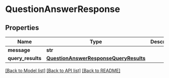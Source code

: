 # QuestionAnswerResponse

## Properties
Name | Type | Description | Notes
------------ | ------------- | ------------- | -------------
**message** | **str** |  | [optional] 
**query_results** | [**QuestionAnswerResponseQueryResults**](QuestionAnswerResponseQueryResults.md) |  | [optional] 

[[Back to Model list]](../README.md#documentation-for-models) [[Back to API list]](../README.md#documentation-for-api-endpoints) [[Back to README]](../README.md)


